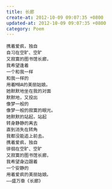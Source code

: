 ```yaml
---
title: 长廊
create-at: 2012-10-09 09:07:35 +0800
updated-at: 2012-10-09 09:07:35 +0800
category: Poem
---
```


    携着爱疯，独自
    自习在空旷、空旷
    又寂寞的图书馆长廊，
    我希望逢着
    一个和我一样
    和我一样的
    用着MBA的美丽姑娘。
    她默默地坐在我的对面
    默默地，又投出
    像梦一般的
    像梦一般的寂寞的眼光。
    她默默的站起，站起
    转身静静的离去
    直到消失在转角
    我都没能追上前去。
    携着爱疯，独自
    徘徊在空旷、空旷
    又寂寞的图书馆长廊，
    我希望身边跟着
    一个安静的
    用着爱疯的美丽姑娘。
    ——盛万章《长廊》
